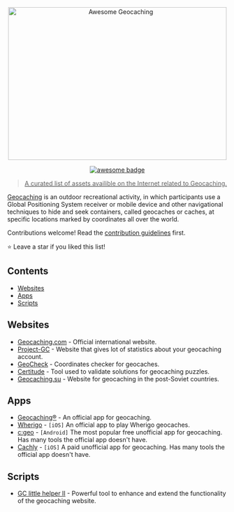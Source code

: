 <div align="center">
	<a href="https://www.geocaching.com"><img width="500" height="350" src="https://github-production-user-asset-6210df.s3.amazonaws.com/83007290/323680360-ecb92e8d-3091-4ed7-a05c-1667d999528b.png?X-Amz-Algorithm=AWS4-HMAC-SHA256&X-Amz-Credential=AKIAVCODYLSA53PQK4ZA%2F20240418%2Fus-east-1%2Fs3%2Faws4_request&X-Amz-Date=20240418T161240Z&X-Amz-Expires=300&X-Amz-Signature=1500fec8a2c4ea1b36994bf3846c7c6645ebb677c87b9563dc3ed3060799d40d&X-Amz-SignedHeaders=host&actor_id=83007290&key_id=0&repo_id=788421898" alt="Awesome Geocaching">
</div>
<p align="center">
    <a href="https://github.com/sindresorhus/awesome"><img alt="awesome badge" src="https://awesome.re/badge.svg" />
</p>

> A curated list of assets availible on the Internet related to Geocaching.

[Geocaching](https://en.wikipedia.org/wiki/Geocaching) is an outdoor recreational activity, in which participants use a Global Positioning System receiver or mobile device and other navigational techniques to hide and seek containers, called geocaches or caches, at specific locations marked by coordinates all over the world.

Contributions welcome! Read the [contribution guidelines](contributing.md) first.

⭐ Leave a star if you liked this list!


## Contents

- [Websites](#websites)
- [Apps](#apps)
- [Scripts](#scripts)


## Websites

- [Geocaching.com](https://www.geocaching.com/) - Official international website.
- [Project-GC](https://project-gc.com/) - Website that gives lot of statistics about your geocaching account.
- [GeoCheck](https://geocheck.org/) - Coordinates checker for geocaches.
- [Certitude](https://certitudes.org/) - Tool used to validate solutions for geocaching puzzles.
- [Geocaching.su](https://geocaching.su/) - Website for geocaching in the post-Soviet countries.


## Apps

- [Geocaching®](https://www.geocaching.com/play/mobile) - An official app for geocaching.
- [Wherigo](https://apps.apple.com/us/app/wherigo/id1538051913) - `[iOS]` An official app to play Wherigo geocaches.
- [c:geo](https://play.google.com/store/apps/details?id=cgeo.geocaching) - `[Android]` The most popular free unofficial app for geocaching. Has many tools the official app doesn't have.
- [Cachly](https://www.cachly.com/) - `[iOS]` A paid unofficial app for geocaching. Has many tools the official app doesn't have.


## Scripts

- [GC little helper II](https://github.com/2Abendsegler/GClh/tree/collector) - Powerful tool to enhance and extend the functionality of the geocaching website.
